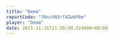 ```yaml
---
title: "Demø"
reportCode: "7RnchN3rf4Zw6Pbm"
player: "Demø"
date: 2021-11-15T21:50:09.524000+00:00
---
```

